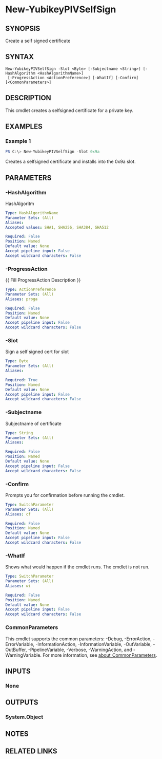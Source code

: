 ﻿---
external help file: VirotYubikey.dll-Help.xml
Module Name: virotYubikey
online version:
schema: 2.0.0
---

# New-YubikeyPIVSelfSign

## SYNOPSIS
Create a self signed certificate

## SYNTAX

```
New-YubikeyPIVSelfSign -Slot <Byte> [-Subjectname <String>] [-HashAlgorithm <HashAlgorithmName>]
 [-ProgressAction <ActionPreference>] [-WhatIf] [-Confirm] [<CommonParameters>]
```

## DESCRIPTION
This cmdlet creates a selfsigned certificate for a private key.

## EXAMPLES

### Example 1
```powershell
PS C:\> New-YubikeyPIVSelfSign -Slot 0x9a
```

Creates a selfsigned certificate and installs into the 0x9a slot.

## PARAMETERS

### -HashAlgorithm
HashAlgoritm

```yaml
Type: HashAlgorithmName
Parameter Sets: (All)
Aliases:
Accepted values: SHA1, SHA256, SHA384, SHA512

Required: False
Position: Named
Default value: None
Accept pipeline input: False
Accept wildcard characters: False
```

### -ProgressAction
{{ Fill ProgressAction Description }}

```yaml
Type: ActionPreference
Parameter Sets: (All)
Aliases: proga

Required: False
Position: Named
Default value: None
Accept pipeline input: False
Accept wildcard characters: False
```

### -Slot
Sign a self signed cert for slot

```yaml
Type: Byte
Parameter Sets: (All)
Aliases:

Required: True
Position: Named
Default value: None
Accept pipeline input: False
Accept wildcard characters: False
```

### -Subjectname
Subjectname of certificate

```yaml
Type: String
Parameter Sets: (All)
Aliases:

Required: False
Position: Named
Default value: None
Accept pipeline input: False
Accept wildcard characters: False
```

### -Confirm
Prompts you for confirmation before running the cmdlet.

```yaml
Type: SwitchParameter
Parameter Sets: (All)
Aliases: cf

Required: False
Position: Named
Default value: None
Accept pipeline input: False
Accept wildcard characters: False
```

### -WhatIf
Shows what would happen if the cmdlet runs.
The cmdlet is not run.

```yaml
Type: SwitchParameter
Parameter Sets: (All)
Aliases: wi

Required: False
Position: Named
Default value: None
Accept pipeline input: False
Accept wildcard characters: False
```

### CommonParameters
This cmdlet supports the common parameters: -Debug, -ErrorAction, -ErrorVariable, -InformationAction, -InformationVariable, -OutVariable, -OutBuffer, -PipelineVariable, -Verbose, -WarningAction, and -WarningVariable. For more information, see [about_CommonParameters](http://go.microsoft.com/fwlink/?LinkID=113216).

## INPUTS

### None

## OUTPUTS

### System.Object
## NOTES

## RELATED LINKS
